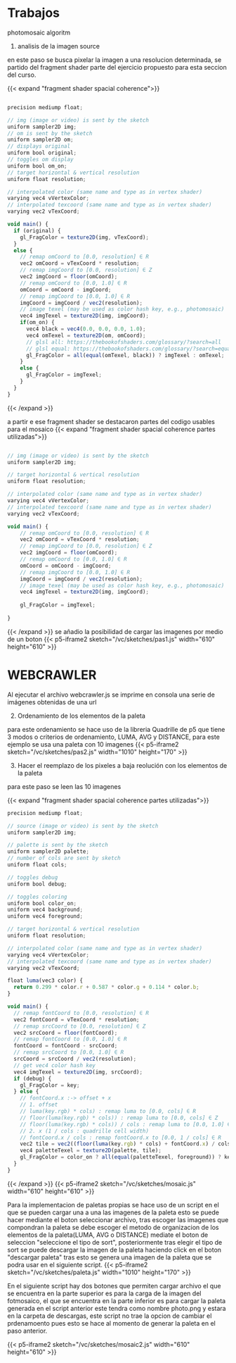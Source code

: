 # Trabajos

photomosaic algoritm

1. analisis de la imagen source

en este paso se busca pixelar la imagen a una resolucion determinada, se partido del fragment shader parte del ejercicio propuesto para esta seccion del curso.

{{< expand "fragment shader spacial coherence">}}

```js

precision mediump float;

// img (image or video) is sent by the sketch
uniform sampler2D img;
// om is sent by the sketch
uniform sampler2D om;
// displays original
uniform bool original;
// toggles om display
uniform bool om_on;
// target horizontal & vertical resolution
uniform float resolution;

// interpolated color (same name and type as in vertex shader)
varying vec4 vVertexColor;
// interpolated texcoord (same name and type as in vertex shader)
varying vec2 vTexCoord;

void main() {
  if (original) {
    gl_FragColor = texture2D(img, vTexCoord);
  }
  else {
    // remap omCoord to [0.0, resolution] ∈ R
    vec2 omCoord = vTexCoord * resolution;
    // remap imgCoord to [0.0, resolution] ∈ Z
    vec2 imgCoord = floor(omCoord);
    // remap omCoord to [0.0, 1.0] ∈ R
    omCoord = omCoord - imgCoord;
    // remap imgCoord to [0.0, 1.0] ∈ R
    imgCoord = imgCoord / vec2(resolution);
    // image texel (may be used as color hash key, e.g., photomosaic)
    vec4 imgTexel = texture2D(img, imgCoord);
    if(om_on) {
      vec4 black = vec4(0.0, 0.0, 0.0, 1.0);
      vec4 omTexel = texture2D(om, omCoord);
      // glsl all: https://thebookofshaders.com/glossary/?search=all
      // glsl equal: https://thebookofshaders.com/glossary/?search=equal
      gl_FragColor = all(equal(omTexel, black)) ? imgTexel : omTexel;
    }
    else {
      gl_FragColor = imgTexel;
    }
  }
}
```
{{< /expand >}}

a partir e ese fragment shader se destacaron partes del codigo usables para el mosaico 
{{< expand "fragment shader spacial coherence partes utilizadas">}}

```js

// img (image or video) is sent by the sketch
uniform sampler2D img;

// target horizontal & vertical resolution
uniform float resolution;

// interpolated color (same name and type as in vertex shader)
varying vec4 vVertexColor;
// interpolated texcoord (same name and type as in vertex shader)
varying vec2 vTexCoord;

void main() {
    // remap omCoord to [0.0, resolution] ∈ R
    vec2 omCoord = vTexCoord * resolution;
    // remap imgCoord to [0.0, resolution] ∈ Z
    vec2 imgCoord = floor(omCoord);
    // remap omCoord to [0.0, 1.0] ∈ R
    omCoord = omCoord - imgCoord;
    // remap imgCoord to [0.0, 1.0] ∈ R
    imgCoord = imgCoord / vec2(resolution);
    // image texel (may be used as color hash key, e.g., photomosaic)
    vec4 imgTexel = texture2D(img, imgCoord);
    
    gl_FragColor = imgTexel;
    
}
```
{{< /expand >}}
se añadio la posibilidad de cargar las imagenes por medio de un boton 
{{< p5-iframe2 sketch="/vc/sketches/pas1.js" width="610" height="610" >}}

# WEBCRAWLER

Al ejecutar el archivo webcrawler.js se imprime en consola una serie de imágenes obtenidas de una url

2. Ordenamiento de los elementos de la paleta

para este ordenamiento se hace uso de la libreria Quadrille de p5 que tiene 3 modos  o criterios de ordenamiento,
LUMA, AVG y DISTANCE, para este ejemplo se usa una paleta con 10 imagenes 
{{< p5-iframe2 sketch="/vc/sketches/pas2.js" width="1010" height="170" >}}

3. Hacer el reemplazo de los pixeles a baja reolución con los elementos de la paleta

para este paso se leen las 10 imagenes 

{{< expand "fragment shader spacial coherence partes utilizadas">}}

```js
precision mediump float;

// source (image or video) is sent by the sketch
uniform sampler2D img;

// palette is sent by the sketch
uniform sampler2D palette;
// number of cols are sent by sketch
uniform float cols;

// toggles debug
uniform bool debug;

// toggles coloring
uniform bool color_on;
uniform vec4 background;
uniform vec4 foreground;

// target horizontal & vertical resolution
uniform float resolution;

// interpolated color (same name and type as in vertex shader)
varying vec4 vVertexColor;
// interpolated texcoord (same name and type as in vertex shader)
varying vec2 vTexCoord;

float luma(vec3 color) {
  return 0.299 * color.r + 0.587 * color.g + 0.114 * color.b;
}

void main() {
  // remap fontCoord to [0.0, resolution] ∈ R
  vec2 fontCoord = vTexCoord * resolution;
  // remap srcCoord to [0.0, resolution] ∈ Z
  vec2 srcCoord = floor(fontCoord);
  // remap fontCoord to [0.0, 1.0] ∈ R
  fontCoord = fontCoord - srcCoord;
  // remap srcCoord to [0.0, 1.0] ∈ R
  srcCoord = srcCoord / vec2(resolution);
  // get vec4 color hash key
  vec4 imgTexel = texture2D(img, srcCoord);
  if (debug) {
    gl_FragColor = key;
  } else {
    // fontCoord.x :-> offset + x
    // 1. offset
    // luma(key.rgb) * cols) : remap luma to [0.0, cols] ∈ R
    // floor(luma(key.rgb) * cols)) : remap luma to [0.0, cols] ∈ Z
    // floor(luma(key.rgb) * cols)) / cols : remap luma to [0.0, 1.0] ∈ R
    // 2. x (1 / cols : quadrille cell width)
    // fontCoord.x / cols : remap fontCoord.x to [0.0, 1 / cols] ∈ R
    vec2 tile = vec2((floor(luma(key.rgb) * cols) + fontCoord.x) / cols, fontCoord.y);
    vec4 paletteTexel = texture2D(palette, tile);
    gl_FragColor = color_on ? all(equal(paletteTexel, foreground)) ? key : background : paletteTexel;
  }
}
```
{{< /expand >}}
{{< p5-iframe2 sketch="/vc/sketches/mosaic.js" width="610" height="610" >}}

Para  la implementacion de paletas propias se hace uso de un script en el que se pueden cargar una a una las imagenes de la paleta esto se puede hacer mediante el boton seleccionar archivo, tras escoger las imagenes que compondran la paleta se debe escoger el metodo de organizacion de los elementos de la paleta(LUMA, AVG o DISTANCE) mediate el boton de seleccion "seleccione el tipo de sort", posteriormente tras elegir el tipo de sort se puede descargar la imagen de la paleta haciendo click en el boton "descargar paleta" tras esto se genera una imagen de la paleta que se podra usar en el siguiente script.
{{< p5-iframe2 sketch="/vc/sketches/paleta.js" width="1010" height="170" >}}

En el siguiente script hay dos botones que permiten cargar archivo el que se encuentra en la parte superior es para la carga de la imagen del fotmosaico, el que se encuentra en la parte inferior es para cargar la paleta generada en el script anterior este tendra como nombre photo.png y estara en la carpeta de descargas, este script no trae la opcion de cambiar el prdenamoento pues esto se hace al momento de generar la paleta en el paso anterior.

{{< p5-iframe2 sketch="/vc/sketches/mosaic2.js" width="610" height="610" >}}





